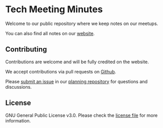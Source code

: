 # Tech Meeting Minutes

Welcome to our public repository where we keep notes on our meetups.

You can also find all notes on our [website](https://tech.wpmeetup-berlin.de/meeting-minutes/).

## Contributing

Contributions are welcome and will be fully credited on the website.

We accept contributions via pull requests on [Github](https://github.com/wp-berlin/tech-meeting-minutes).

Please [submit an issue](https://github.com/wp-berlin/planung/issues/new) in our [planning repository](https://github.com/wp-berlin/planung) for questions and discussions.

## License

GNU General Public License v3.0. Please check the [license file](https://github.com/wp-berlin/tech-meeting-minutes/blob/master/LICENSE) for more information.
